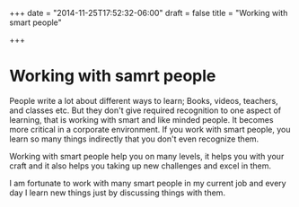 +++
date = "2014-11-25T17:52:32-06:00"
draft = false
title = "Working with smart people"

+++

# Working with samrt people

People write a lot about different ways to learn; Books, videos, teachers, and classes etc. But they don't give required recognition to one aspect of learning, that is working with smart and like minded people. It becomes more critical in a corporate environment. If you work with smart people, you learn so many things indirectly that you don't even recognize them.

Working with smart people help you on many levels, it helps you with your craft and it also helps you taking up new challenges and excel in them.

I am fortunate to work with many smart people in my current job and every day I learn new things just by discussing things with them.